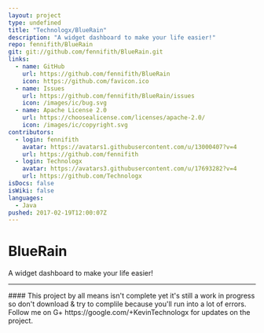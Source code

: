 ```yaml
---
layout: project
type: undefined
title: "Technologx/BlueRain"
description: "A widget dashboard to make your life easier!"
repo: fennifith/BlueRain
git: git://github.com/fennifith/BlueRain.git
links:
  - name: GitHub
    url: https://github.com/fennifith/BlueRain
    icon: https://github.com/favicon.ico
  - name: Issues
    url: https://github.com/fennifith/BlueRain/issues
    icon: /images/ic/bug.svg
  - name: Apache License 2.0
    url: https://choosealicense.com/licenses/apache-2.0/
    icon: /images/ic/copyright.svg
contributors:
  - login: fennifith
    avatar: https://avatars1.githubusercontent.com/u/13000407?v=4
    url: https://github.com/fennifith
  - login: Technologx
    avatar: https://avatars3.githubusercontent.com/u/17693282?v=4
    url: https://github.com/Technologx
isDocs: false
isWiki: false
languages:
  - Java
pushed: 2017-02-19T12:00:07Z
---
```


# BlueRain
A widget dashboard to make your life easier!
<hr>
#### This project by all means isn't complete yet it's still a work in progress so don't download &amp; try to complile because you'll run into a lot of errors. Follow me on G+ https://google.com/+KevinTechnologx for updates on the project.
